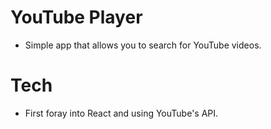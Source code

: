 # YouTube Player

* Simple app that allows you to search for YouTube videos.

# Tech

* First foray into React and using YouTube's API.
